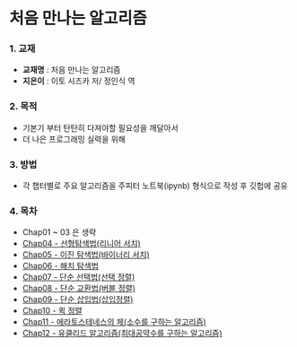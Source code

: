 # 처음 만나는 알고리즘

### 1. 교재

- **교재명** : 처음 만나는 알고리즘
- **지은이** : 이토 시즈카 저/ 정인식 역



### 2. 목적

- 기본기 부터 탄탄히 다져야할 필요성을 깨달아서
- 더 나은 프로그래밍 실력을 위해



### 3. 방법 

- 각 챕터별로 주요 알고리즘을 주피터 노트북(ipynb) 형식으로 작성 후 깃헙에 공유



### 4. 목차

- Chap01 ~ 03 은 생략
- [Chap04 - 선형탐색법(리니어 서치)](https://github.com/ExcelsiorCJH/Study/blob/master/Algorithms/First_step_Algorithm/Chap04-Linear_search.ipynb)
- [Chap05 - 이진 탐색법(바이너리 서치)]()
- [Chap06 - 해치 탐색법]()
- [Chap07 - 단순 선택법(선택 정렬)]()
- [Chap08 - 단순 교환법(버블 정렬)]()
- [Chap09 - 단순 삽입법(삽입정렬)]()
- [Chap10 - 퀵 정렬]()
- [Chap11 - 에라토스테네스의 체(소수를 구하는 알고리즘)]()
- [Chap12 - 유클리드 알고리즘(최대공약수를 구하는 알고리즘)]()